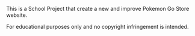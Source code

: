 This is a School Project that create a new and improve Pokemon Go Store website.

For educational purposes only and no copyright infringement is intended.

